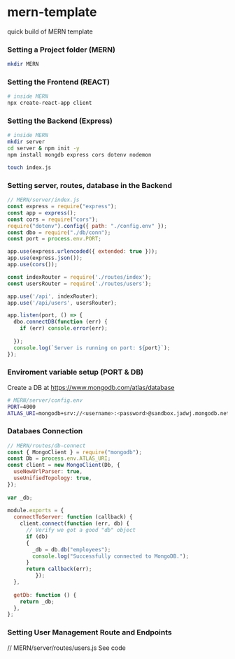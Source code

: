 # mern-template
quick build of MERN template

### Setting a Project folder (MERN)
```bash
mkdir MERN
```

### Setting the Frontend (REACT)
```bash
# inside MERN
npx create-react-app client
```

### Setting the Backend (Express)
```bash
# inside MERN
mkdir server
cd server & npm init -y
npm install mongdb express cors dotenv nodemon

touch index.js
```

### Setting server, routes, database in the Backend
```js
// MERN/server/index.js
const express = require("express");
const app = express();
const cors = require("cors");
require("dotenv").config({ path: "./config.env" });
const dbo = require("./db/conn");
const port = process.env.PORT;

app.use(express.urlencoded({ extended: true }));
app.use(express.json());
app.use(cors());

const indexRouter = require('./routes/index');
const usersRouter = require('./routes/users');

app.use('/api', indexRouter);
app.use('/api/users', usersRouter);

app.listen(port, () => {
  dbo.connectDB(function (err) {
    if (err) console.error(err);
 
  });
  console.log(`Server is running on port: ${port}`);
});
```

### Enviroment variable setup (PORT & DB)
Create a DB at https://www.mongodb.com/atlas/database
```bash
# MERN/server/config.env
PORT=4000
ATLAS_URI=mongodb+srv://<username>:<password>@sandbox.jadwj.mongodb.net/employees?retryWrites=true&w=majority
```

### Databaes Connection
```js
// MERN/routes/db-connect
const { MongoClient } = require("mongodb");
const Db = process.env.ATLAS_URI;
const client = new MongoClient(Db, {
  useNewUrlParser: true,
  useUnifiedTopology: true,
});
 
var _db;
 
module.exports = {
  connectToServer: function (callback) {
    client.connect(function (err, db) {
      // Verify we got a good "db" object
      if (db)
      {
        _db = db.db("employees");
        console.log("Successfully connected to MongoDB."); 
      }
      return callback(err);
         });
  },
 
  getDb: function () {
    return _db;
  },
};
```


### Setting User Management Route and Endpoints
// MERN/server/routes/users.js
See code
